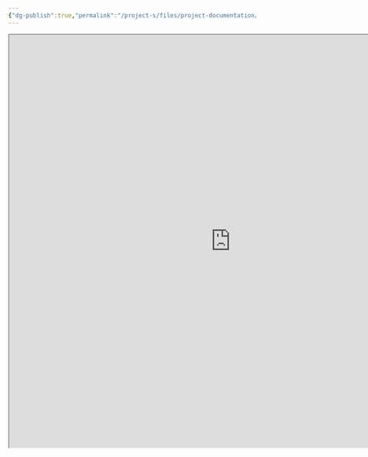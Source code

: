 ```yaml
---
{"dg-publish":true,"permalink":"/project-s/files/project-documentation/duplex/konstruktorskaya-dokumentacziya-kd-duplex/","noteIcon":"","updated":"2024-12-09T03:12:37.617+03:00"}
---
```


<iframe src="https://drive.google.com/file/d/1GX0aSXqO3PP4yDXBdaegIVmusLkCXejI/preview" width="900" height="840" allow="autoplay"></iframe>
